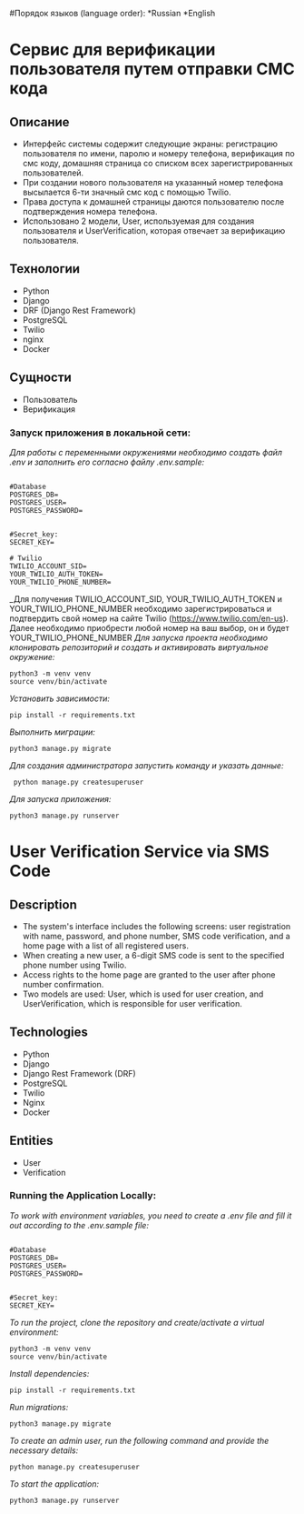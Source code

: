#Порядок языков (language order):
*Russian
*English
# Cервис для верификации пользователя путем отправки СМС кода
## Описание
* Интерфейс системы содержит следующие экраны: регистрацию пользователя по имени, паролю и номеру телефона, верификация по смс коду, домашняя страница со списком всех зарегистрированных пользователей.
* При создании нового пользователя на указанный номер телефона высылается 6-ти значный смс код с помощью Twilio.
* Права доступа к домашней страницы даются пользователю после подтверждения номера телефона.
* Использовано 2 модели, User, используемая для создания пользователя и UserVerification, которая отвечает за верификацию пользователя.
## Технологии
* Python
* Django
* DRF (Django Rest Framework)
* PostgreSQL
* Twilio
* nginx
* Docker
## Сущности
* Пользователь
* Верификация


### Запуск приложения в локальной сети:
_Для работы с переменными окружениями необходимо создать файл .env и заполнить его согласно файлу .env.sample:_
```

#Database
POSTGRES_DB=
POSTGRES_USER=
POSTGRES_PASSWORD=


#Secret_key:
SECRET_KEY=

# Twilio
TWILIO_ACCOUNT_SID=
YOUR_TWILIO_AUTH_TOKEN=
YOUR_TWILIO_PHONE_NUMBER=
```
_Для получения TWILIO_ACCOUNT_SID, YOUR_TWILIO_AUTH_TOKEN и YOUR_TWILIO_PHONE_NUMBER необходимо зарегистрироваться и подтвердить свой номер на сайте Twilio (https://www.twilio.com/en-us). 
Далее необходимо приобрести любой номер на ваш выбор, он и будет YOUR_TWILIO_PHONE_NUMBER 
_Для запуска проекта необходимо клонировать репозиторий и создать и активировать виртуальное окружение:_ 
```
python3 -m venv venv
source venv/bin/activate
```
_Установить зависимости:_
```
pip install -r requirements.txt
```
_Выполнить миграции:_
```
python3 manage.py migrate
```
_Для создания администратора запустить команду и указать данные:_
```
 python manage.py createsuperuser
```
_Для запуска приложения:_
```
python3 manage.py runserver
```

# User Verification Service via SMS Code
## Description
* The system's interface includes the following screens: user registration with name, password, and phone number, SMS code verification, and a home page with a list of all registered users.
* When creating a new user, a 6-digit SMS code is sent to the specified phone number using Twilio.
* Access rights to the home page are granted to the user after phone number confirmation.
* Two models are used: User, which is used for user creation, and UserVerification, which is responsible for user verification.
## Technologies
* Python
* Django
* Django Rest Framework (DRF)
* PostgreSQL
* Twilio
* Nginx
* Docker
## Entities
* User
* Verification


### Running the Application Locally:
_To work with environment variables, you need to create a .env file and fill it out according to the .env.sample file:_
```

#Database
POSTGRES_DB=
POSTGRES_USER=
POSTGRES_PASSWORD=


#Secret_key:
SECRET_KEY=
```
_To run the project, clone the repository and create/activate a virtual environment:_
```
python3 -m venv venv
source venv/bin/activate
```
_Install dependencies:_
```
pip install -r requirements.txt
```
_Run migrations:_
```
python3 manage.py migrate
```
_To create an admin user, run the following command and provide the necessary details:_
```
python manage.py createsuperuser
```
_To start the application:_
```
python3 manage.py runserver
```